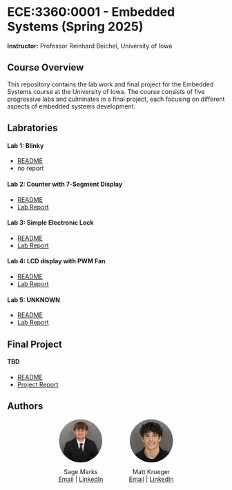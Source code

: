 # ECE:3360:0001 - Embedded Systems (Spring 2025)
**Instructor:** Professor Reinhard Beichel, University of Iowa

## Course Overview
This repository contains the lab work and final project for the Embedded Systems course at the University of Iowa. The course consists of five progressive labs and culminates in a final project, each focusing on different aspects of embedded systems development.

## Labratories

#### Lab 1: Blinky 
- [README](labs/lab1/README.md)
- no report

#### Lab 2: Counter with 7-Segment Display
- [README](labs/lab2/README.md)
- [Lab Report](labs/lab2/lab_report/es_lab_report_2.pdf)

#### Lab 3: Simple Electronic Lock
- [README](labs/lab3/README.md)
- [Lab Report](labs/lab3/lab_report/es_lab_report_3.pdf)

#### Lab 4: LCD display with PWM Fan
- [README](labs/lab4/README.md)
- [Lab Report](labs/lab4/lab_report.pdf)

#### Lab 5: UNKNOWN
- [README](labs/lab5/README.md)
- [Lab Report](labs/lab5/lab_report.pdf)

## Final Project
#### TBD
- [README](final_project/README.md)
- [Project Report](final_project/lab_report.pdf)

## Authors  

<div style="display: flex; justify-content: center; gap: 60px;">
  <div align="center">
    <img src="img/smarks.jpeg" alt="Sage Marks" style="width: 100px; height: 100px; border-radius: 50%; margin-bottom: 10px;">
    <div style="display: flex; align-items: center; justify-content: center;">
      Sage Marks
    </div>
    <div>
      <a href="mailto:sage-marks@uiowa.edu">Email</a> | <a href="https://www.linkedin.com/in/sage-marks-71a044293/">LinkedIn</a>
    </div>
  </div>

  <div align="center">
    <img src="img/mkrueger.png" alt="Matt Krueger" style="width: 100px; height: 100px; border-radius: 50%; margin-bottom: 10px;">
    <div style="display: flex; align-items: center; justify-content: center;">
      Matt Krueger
    </div>
    <div>
      <a href="mailto:matthew-krueger@uiowa.edu">Email</a> | <a href="https://www.linkedin.com/in/mattnkrueger/">LinkedIn</a>
    </div>
  </div>
</div>              
    
